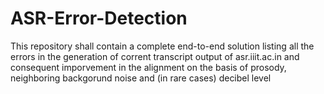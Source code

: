 # ASR-Error-Detection
This repository shall contain a complete end-to-end solution listing all the errors in the generation of corrent transcript output of asr.iiit.ac.in and consequent imporvement in the alignment on the basis of prosody, neighboring backgorund noise and (in rare cases) decibel level
